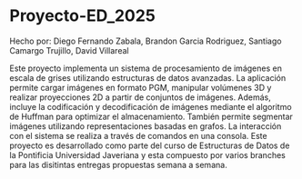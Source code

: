 # Proyecto-ED_2025
Hecho por:
Diego Fernando Zabala,
Brandon Garcia Rodriguez,
Santiago Camargo Trujillo,
David Villareal

Este proyecto implementa un sistema de procesamiento de imágenes en escala de grises utilizando estructuras de datos avanzadas. La aplicación permite cargar imágenes en formato PGM, manipular volúmenes 3D y realizar proyecciones 2D a partir de conjuntos de imágenes. Además, incluye la codificación y decodificación de imágenes mediante el algoritmo de Huffman para optimizar el almacenamiento. También permite segmentar imágenes utilizando representaciones basadas en grafos. La interacción con el sistema se realiza a través de comandos en una consola. Este proyecto es desarrollado como parte del curso de Estructuras de Datos de la Pontificia Universidad Javeriana y esta compuesto por varios branches para las disitintas entregas propuestas semana a semana.

